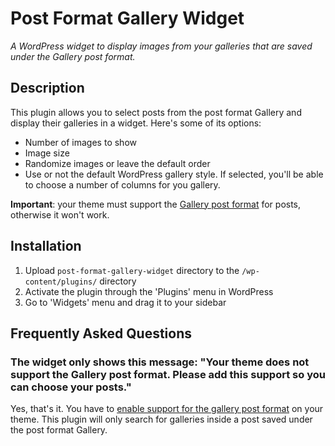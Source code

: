 # Post Format Gallery Widget #
*A WordPress widget to display images from your galleries that are saved under the Gallery post format.*  

## Description ##
This plugin allows you to select posts from the post format Gallery and display their galleries in a widget. Here's some of its options:
* Number of images to show
* Image size
* Randomize images or leave the default order
* Use or not the default WordPress gallery style. If selected, you'll be able to choose a number of columns for you gallery.

**Important**: your theme must support the [Gallery post format](http://codex.wordpress.org/Post_Formats#Adding_Theme_Support) for posts, otherwise it won't work.

## Installation ##

1. Upload `post-format-gallery-widget` directory to the `/wp-content/plugins/` directory
2. Activate the plugin through the 'Plugins' menu in WordPress
3. Go to 'Widgets' menu and drag it to your sidebar

## Frequently Asked Questions ##

### The widget only shows this message: "Your theme does not support the Gallery post format. Please add this support so you can choose your posts." ###
Yes, that's it. You have to [enable support for the gallery post format](http://codex.wordpress.org/Post_Formats#Adding_Theme_Support) on your theme. This plugin will only search for galleries inside a post saved under the post format Gallery.
